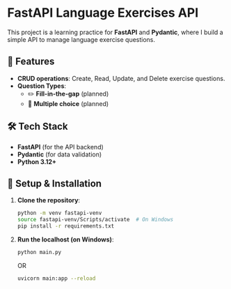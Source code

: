 # FastAPI Language Exercises API

This project is a learning practice for **FastAPI** and **Pydantic**, where I build a simple API to manage language exercise questions.

## 🚀 Features
- **CRUD operations**: Create, Read, Update, and Delete exercise questions.
- **Question Types**:
  - ✏️ **Fill-in-the-gap** (planned)
  - 🔘 **Multiple choice** (planned)

## 🛠 Tech Stack
- **FastAPI** (for the API backend)
- **Pydantic** (for data validation)
- **Python 3.12+**

## 🔧 Setup & Installation
1. **Clone the repository**:
   ```sh
   python -m venv fastapi-venv
   source fastapi-venv/Scripts/activate  # On Windows
   pip install -r requirements.txt
   ```
1. **Run the localhost (on Windows)**:
   ```sh
   python main.py
   ```
   OR
   ```sh
   uvicorn main:app --reload
   ```

